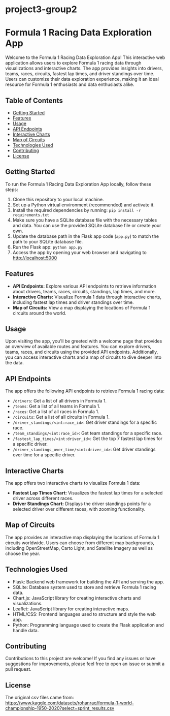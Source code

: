 # project3-group2
# Formula 1 Racing Data Exploration App

Welcome to the Formula 1 Racing Data Exploration App! This interactive web application allows users to explore Formula 1 racing data through visualizations and interactive charts. The app provides insights into drivers, teams, races, circuits, fastest lap times, and driver standings over time. Users can customize their data exploration experience, making it an ideal resource for Formula 1 enthusiasts and data enthusiasts alike.

## Table of Contents

- [Getting Started](#getting-started)
- [Features](#features)
- [Usage](#usage)
- [API Endpoints](#api-endpoints)
- [Interactive Charts](#interactive-charts)
- [Map of Circuits](#map-of-circuits)
- [Technologies Used](#technologies-used)
- [Contributing](#contributing)
- [License](#license)

## Getting Started

To run the Formula 1 Racing Data Exploration App locally, follow these steps:

1. Clone this repository to your local machine.
2. Set up a Python virtual environment (recommended) and activate it.
3. Install the required dependencies by running: `pip install -r requirements.txt`
4. Make sure you have a SQLite database file with the necessary tables and data. You can use the provided SQLite database file or create your own.
5. Update the database path in the Flask app code (`app.py`) to match the path to your SQLite database file.
6. Run the Flask app: `python app.py`
7. Access the app by opening your web browser and navigating to [http://localhost:5000](http://localhost:5000)

## Features

- **API Endpoints:** Explore various API endpoints to retrieve information about drivers, teams, races, circuits, standings, lap times, and more.
- **Interactive Charts:** Visualize Formula 1 data through interactive charts, including fastest lap times and driver standings over time.
- **Map of Circuits:** View a map displaying the locations of Formula 1 circuits around the world.

## Usage

Upon visiting the app, you'll be greeted with a welcome page that provides an overview of available routes and features. You can explore drivers, teams, races, and circuits using the provided API endpoints. Additionally, you can access interactive charts and a map of circuits to dive deeper into the data.

## API Endpoints

The app offers the following API endpoints to retrieve Formula 1 racing data:

- `/drivers`: Get a list of all drivers in Formula 1.
- `/teams`: Get a list of all teams in Formula 1.
- `/races`: Get a list of all races in Formula 1.
- `/circuits`: Get a list of all circuits in Formula 1.
- `/driver_standings/<int:race_id>`: Get driver standings for a specific race.
- `/team_standings/<int:race_id>`: Get team standings for a specific race.
- `/fastest_lap_times/<int:driver_id>`: Get the top 7 fastest lap times for a specific driver.
- `/driver_standings_over_time/<int:driver_id>`: Get driver standings over time for a specific driver.

## Interactive Charts

The app offers two interactive charts to visualize Formula 1 data:

- **Fastest Lap Times Chart:** Visualizes the fastest lap times for a selected driver across different races.
- **Driver Standings Chart:** Displays the driver standings points for a selected driver over different races, with zooming functionality.

## Map of Circuits

The app provides an interactive map displaying the locations of Formula 1 circuits worldwide. Users can choose from different map backgrounds, including OpenStreetMap, Carto Light, and Satellite Imagery as well as choose the year.

## Technologies Used

- Flask: Backend web framework for building the API and serving the app.
- SQLite: Database system used to store and retrieve Formula 1 racing data.
- Chart.js: JavaScript library for creating interactive charts and visualizations.
- Leaflet: JavaScript library for creating interactive maps.
- HTML/CSS: Frontend languages used to structure and style the web app.
- Python: Programming language used to create the Flask application and handle data.

## Contributing

Contributions to this project are welcome! If you find any issues or have suggestions for improvements, please feel free to open an issue or submit a pull request.

## License
The original csv files came from: 
https://www.kaggle.com/datasets/rohanrao/formula-1-world-championship-1950-2020?select=sprint_results.csv


